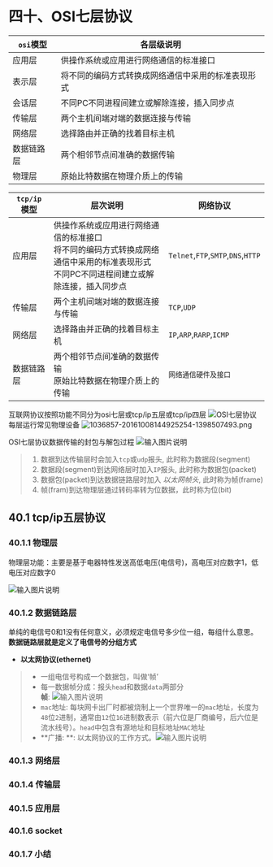 # 四十、OSI七层协议
| `osi`模型  | 各层级说明                                         |
| ---------- | -------------------------------------------------- |
| 应用层     | 供操作系统或应用进行网络通信的标准接口             |
| 表示层     | 将不同的编码方式转换成网络通信中采用的标准表现形式 |
| 会话层     | 不同PC不同进程间建立或解除连接，插入同步点         |
| 传输层     | 两个主机间端对端的数据连接与传输                   |
| 网络层     | 选择路由并正确的找着目标主机                       |
| 数据链路层 | 两个相邻节点间准确的数据传输                       |
| 物理层     | 原始比特数据在物理介质上的传输                     |

| `tcp/ip`模型 | 层次说明                                                     | 网络协议                           |
| ------------ | ------------------------------------------------------------ | ---------------------------------- |
| 应用层       | 供操作系统或应用进行网络通信的标准接口<br>将不同的编码方式转换成网络通信中采用的标准表现形式<br>不同PC不同进程间建立或解除连接，插入同步点 | `Telnet`,`FTP`,`SMTP`,`DNS`,`HTTP` |
| 传输层       | 两个主机间端对端的数据连接与传输                             | `TCP`,`UDP`                        |
| 网络层       | 选择路由并正确的找着目标主机                                 | `IP`,`ARP`,`RARP`,`ICMP`           |
| 数据链路层   | 两个相邻节点间准确的数据传输<br>原始比特数据在物理介质上的传输 | `网络通信硬件及接口`               |

互联网协议按照功能不同分为osi七层或tcp/ip五层或tcp/ip四层
![OSI七层协议](https://images.gitee.com/uploads/images/2020/0831/191338_9f2418ea_7841459.png "1036857-20161008145544426-736439132.png")
每层运行常见物理设备
![](https://images.gitee.com/uploads/images/2020/0831/191444_74fb3207_7841459.png "1036857-20161008144925254-1398507493.png")

OSI七层协议数据传输的封包与解包过程 
![输入图片说明](https://images.gitee.com/uploads/images/2020/0831/191736_b7dc2b08_7841459.gif "1036857-20200415215541847-564448301.gif")
> 1. 数据到达传输层时会加入`tcp`或`udp`报头, 此时称为数据段(segment)
> 2. 数据段(segment)到达网络层时加入`IP`报头, 此时称为数据包(packet)
> 3. 数据包(packet)到达数据链路层时加入 *以太网帧头*, 此时称为帧(frame)
> 4. 帧(fram)到达物理层通过转码率转为位数据，此时称为位(bit) 

## 40.1 tcp/ip五层协议
### 40.1.1 物理层
物理层功能：主要是基于电器特性发送高低电压(电信号)，高电压对应数字1，低电压对应数字0

![输入图片说明](https://images.gitee.com/uploads/images/2020/0831/200145_5d281669_7841459.png "1036857-20161008154500754-704720294.png")

### 40.1.2 数据链路层
单纯的电信号0和1没有任何意义，必须规定电信号多少位一组，每组什么意思。**数据链路层就是定义了电信号的分组方式**

* **以太网协议(ethernet)**
> * 一组电信号构成一个数据包，叫做‘帧’
> * 每一数据帧分成：报头`head`和数据`data`两部分<br>
> **帧**: ![输入图片说明](https://images.gitee.com/uploads/images/2020/0901/102047_20f3f286_7841459.png "无标题.png")
> * `mac`地址: 每块网卡出厂时都被烧制上一个世界唯一的`mac`地址，长度为`48`位`2`进制，通常由`12`位`16`进制数表示（前六位是厂商编号，后六位是流水线号）。`head`中包含有源地址和目标地址`MAC`地址
> * **广播: **: 以太网协议的工作方式。![输入图片说明](https://images.gitee.com/uploads/images/2020/0901/103555_65fe6ef1_7841459.png "1036857-20161008171118317-164674895.png")
> 

### 40.1.3 网络层

### 40.1.4 传输层

### 40.1.5 应用层

### 40.1.6 socket

### 40.1.7 小结